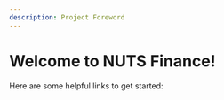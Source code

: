 ```yaml
---
description: Project Foreword
---
```


# Welcome to NUTS Finance!

Here are some helpful links to get started:



